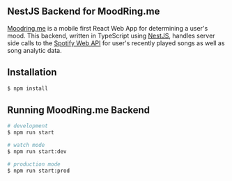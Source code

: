 ## NestJS Backend for MoodRing.me

[Moodring.me](https://moodring.me) is a mobile first React Web App for determining a user's mood. This backend, written in TypeScript using [NestJS](https://github.com/nestjs/nest), handles server side calls to the [Spotify Web API](https://developer.spotify.com/documentation/web-api/) for user's recently played songs as well as song analytic data.

## Installation

```bash
$ npm install
```

## Running MoodRing.me Backend

```bash
# development
$ npm run start

# watch mode
$ npm run start:dev

# production mode
$ npm run start:prod
```
